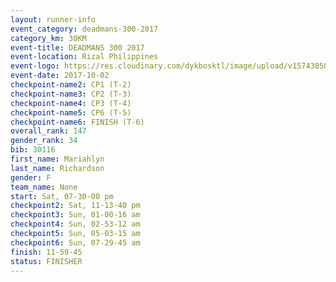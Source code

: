 ```yaml
---
layout: runner-info 
event_category: deadmans-300-2017 
category_km: 30KM 
event-title: DEADMANS 300 2017 
event-location: Rizal Philippines 
event-logo: https://res.cloudinary.com/dykbosktl/image/upload/v1574385898/Logo/2017-DM300-Logo_ljecaw.jpg 
event-date: 2017-10-02 
checkpoint-name2: CP1 (T-2) 
checkpoint-name3: CP2 (T-3) 
checkpoint-name4: CP3 (T-4) 
checkpoint-name5: CP6 (T-5) 
checkpoint-name6: FINISH (T-6) 
overall_rank: 147
gender_rank: 34
bib: 30116
first_name: Mariahlyn
last_name: Richardson
gender: F
team_name: None
start: Sat, 07-30-00 pm
checkpoint2: Sat, 11-13-40 pm
checkpoint3: Sun, 01-00-16 am
checkpoint4: Sun, 02-53-12 am
checkpoint5: Sun, 05-03-15 am
checkpoint6: Sun, 07-29-45 am
finish: 11-59-45
status: FINISHER
---
```

